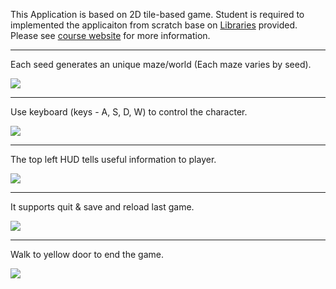 This Application is based on 2D tile-based game. Student is required to implemented the applicaiton from scratch base on [Libraries](https://introcs.cs.princeton.edu/java/stdlib/javadoc/StdDraw.html) provided. Please see [course website](https://sp18.datastructur.es/materials/proj/proj2/proj2) for more information.

------------------------------------------------------------------------------------------------------------------------

Each seed generates an unique maze/world (Each maze varies by seed).

![](https://media.giphy.com/media/CZLPK3Ueb3i9aXtGLJ/giphy.gif)

------------------------------------------------------------------------------------------------------------------------

Use keyboard (keys - A, S, D, W) to control the character.

![](https://media.giphy.com/media/cEUvQwNodYZC1yIi7q/giphy.gif)

------------------------------------------------------------------------------------------------------------------------

The top left HUD tells useful information to player.

![](https://media.giphy.com/media/5HAGfGsMiYuKEIOgYo/giphy.gif)

------------------------------------------------------------------------------------------------------------------------

It supports quit & save and reload last game.

![](https://media.giphy.com/media/8wdK5aOQBKhwBavhZR/giphy.gif)

------------------------------------------------------------------------------------------------------------------------

Walk to yellow door to end the game.

![](https://media.giphy.com/media/nNb5TO2rGstOLa7127/giphy.gif)

